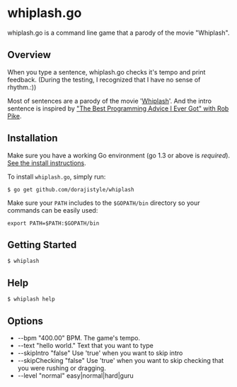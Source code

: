 # whiplash.go
whiplash.go is a command line game that a parody of the movie "Whiplash".

## Overview
When you type a sentence, whiplash.go checks it's tempo and print feedback. (During the testing, I recognized that I have no sense of rhythm.:))

Most of sentences are a parody of the movie '[Whiplash](http://www.imdb.com/title/tt2582802/)'. And the intro sentence is inspired by ["The Best Programming Advice I Ever Got" with Rob Pike](http://www.informit.com/articles/article.aspx?p=1941206).

## Installation
Make sure you have a working Go environment (go 1.3 or above is *required*). [See the install instructions](http://golang.org/doc/install.html).

To install `whiplash.go`, simply run:
```
$ go get github.com/dorajistyle/whiplash
```

Make sure your `PATH` includes to the `$GOPATH/bin` directory so your commands can be easily used:
```
export PATH=$PATH:$GOPATH/bin
```

## Getting Started
```
$ whiplash
```

## Help
```
$ whiplash help
```

## Options

* --bpm "400.00"		BPM. The game's tempo.
* --text "hello world."	Text that you want to type
* --skipIntro "false"		Use 'true' when you want to skip intro
* --skipChecking "false"	Use 'true' when you want to skip checking that you were rushing or dragging.
* --level "normal"		easy|normal|hard|guru
